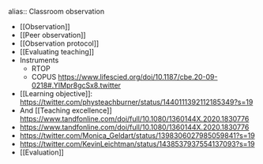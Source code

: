alias:: Classroom observation

- [[Observation]]
- [[Peer observation]]
- [[Observation protocol]]
- [[Evaluating teaching]]
- Instruments
	- RTOP
	- COPUS https://www.lifescied.org/doi/10.1187/cbe.20-09-0218#.YIMpr8gcSx8.twitter
- [[Learning objective]]: https://twitter.com/physteachburner/status/1440111392112185349?s=19
- And [[Teaching excellence]] https://www.tandfonline.com/doi/full/10.1080/1360144X.2020.1830776
- https://www.tandfonline.com/doi/full/10.1080/1360144X.2020.1830776
- https://twitter.com/Monica_Geldart/status/1398306027985059841?s=19
- https://twitter.com/KevinLeichtman/status/1438537937554137093?s=19
- [[Evaluation]]